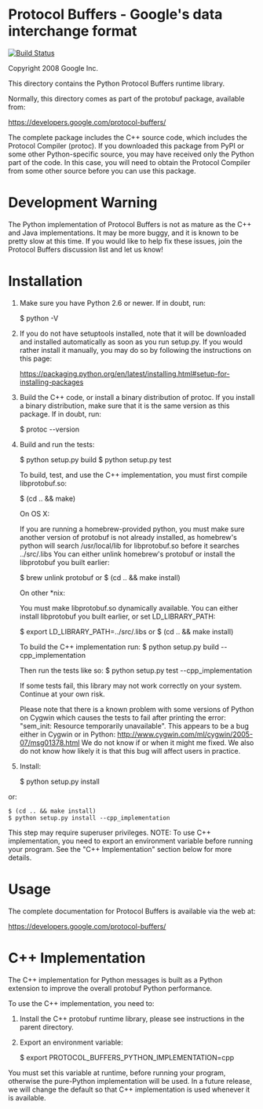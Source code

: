 Protocol Buffers - Google's data interchange format
===================================================

[![Build Status](https://travis-ci.org/google/protobuf.svg?branch=master)](https://travis-ci.org/google/protobuf)

Copyright 2008 Google Inc.

This directory contains the Python Protocol Buffers runtime library.

Normally, this directory comes as part of the protobuf package, available
from:

  https://developers.google.com/protocol-buffers/

The complete package includes the C++ source code, which includes the
Protocol Compiler (protoc).  If you downloaded this package from PyPI
or some other Python-specific source, you may have received only the
Python part of the code.  In this case, you will need to obtain the
Protocol Compiler from some other source before you can use this
package.

Development Warning
===================

The Python implementation of Protocol Buffers is not as mature as the C++
and Java implementations.  It may be more buggy, and it is known to be
pretty slow at this time.  If you would like to help fix these issues,
join the Protocol Buffers discussion list and let us know!

Installation
============

1) Make sure you have Python 2.6 or newer.  If in doubt, run:

     $ python -V

2) If you do not have setuptools installed, note that it will be
   downloaded and installed automatically as soon as you run setup.py.
   If you would rather install it manually, you may do so by following
   the instructions on this page:

     https://packaging.python.org/en/latest/installing.html#setup-for-installing-packages

3) Build the C++ code, or install a binary distribution of protoc.  If
   you install a binary distribution, make sure that it is the same
   version as this package.  If in doubt, run:

     $ protoc --version

4) Build and run the tests:

     $ python setup.py build
     $ python setup.py test

     To build, test, and use the C++ implementation, you must first compile
     libprotobuf.so:

     $ (cd .. && make)

     On OS X:

      If you are running a homebrew-provided python, you must make sure another
      version of protobuf is not already installed, as homebrew's python will
      search /usr/local/lib for libprotobuf.so before it searches ../src/.libs
      You can either unlink homebrew's protobuf or install the libprotobuf you
      built earlier:

      $ brew unlink protobuf
      or
      $ (cd .. && make install)

     On other *nix:

      You must make libprotobuf.so dynamically available. You can either
      install libprotobuf you built earlier, or set LD_LIBRARY_PATH:

      $ export LD_LIBRARY_PATH=../src/.libs
      or
      $ (cd .. && make install)

     To build the C++ implementation run:
     $ python setup.py build --cpp_implementation

     Then run the tests like so:
     $ python setup.py test --cpp_implementation

   If some tests fail, this library may not work correctly on your
   system.  Continue at your own risk.

   Please note that there is a known problem with some versions of
   Python on Cygwin which causes the tests to fail after printing the
   error:  "sem_init: Resource temporarily unavailable".  This appears
   to be a bug either in Cygwin or in Python:
     http://www.cygwin.com/ml/cygwin/2005-07/msg01378.html
   We do not know if or when it might me fixed.  We also do not know
   how likely it is that this bug will affect users in practice.

5) Install:

    $ python setup.py install

  or:

    $ (cd .. && make install)
    $ python setup.py install --cpp_implementation

   This step may require superuser privileges.
   NOTE: To use C++ implementation, you need to export an environment
   variable before running your program.  See the "C++ Implementation"
   section below for more details.

Usage
=====

The complete documentation for Protocol Buffers is available via the
web at:

  https://developers.google.com/protocol-buffers/

C++ Implementation
==================

The C++ implementation for Python messages is built as a Python extension to
improve the overall protobuf Python performance.

To use the C++ implementation, you need to:
1) Install the C++ protobuf runtime library, please see instructions in the
   parent directory.
2) Export an environment variable:

    $ export PROTOCOL_BUFFERS_PYTHON_IMPLEMENTATION=cpp

You must set this variable at runtime, before running your program, otherwise
the pure-Python implementation will be used. In a future release, we will
change the default so that C++ implementation is used whenever it is available.
